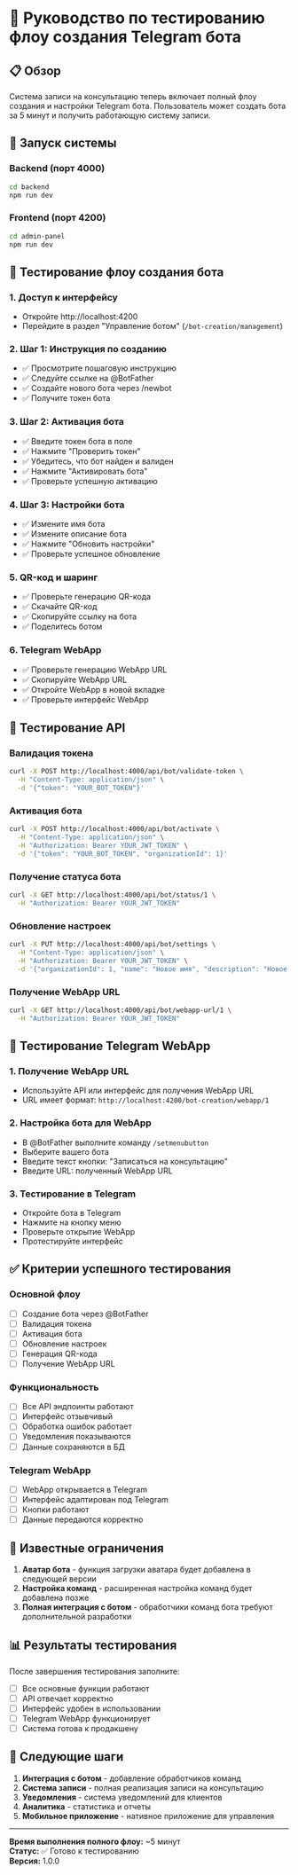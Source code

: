 # 🧪 Руководство по тестированию флоу создания Telegram бота

## 📋 Обзор

Система записи на консультацию теперь включает полный флоу создания и настройки Telegram бота. Пользователь может создать бота за 5 минут и получить работающую систему записи.

## 🚀 Запуск системы

### Backend (порт 4000)
```bash
cd backend
npm run dev
```

### Frontend (порт 4200)
```bash
cd admin-panel
npm run dev
```

## 🔧 Тестирование флоу создания бота

### 1. Доступ к интерфейсу
- Откройте http://localhost:4200
- Перейдите в раздел "Управление ботом" (`/bot-creation/management`)

### 2. Шаг 1: Инструкция по созданию
- ✅ Просмотрите пошаговую инструкцию
- ✅ Следуйте ссылке на @BotFather
- ✅ Создайте нового бота через /newbot
- ✅ Получите токен бота

### 3. Шаг 2: Активация бота
- ✅ Введите токен бота в поле
- ✅ Нажмите "Проверить токен"
- ✅ Убедитесь, что бот найден и валиден
- ✅ Нажмите "Активировать бота"
- ✅ Проверьте успешную активацию

### 4. Шаг 3: Настройки бота
- ✅ Измените имя бота
- ✅ Измените описание бота
- ✅ Нажмите "Обновить настройки"
- ✅ Проверьте успешное обновление

### 5. QR-код и шаринг
- ✅ Проверьте генерацию QR-кода
- ✅ Скачайте QR-код
- ✅ Скопируйте ссылку на бота
- ✅ Поделитесь ботом

### 6. Telegram WebApp
- ✅ Проверьте генерацию WebApp URL
- ✅ Скопируйте WebApp URL
- ✅ Откройте WebApp в новой вкладке
- ✅ Проверьте интерфейс WebApp

## 🧪 Тестирование API

### Валидация токена
```bash
curl -X POST http://localhost:4000/api/bot/validate-token \
  -H "Content-Type: application/json" \
  -d '{"token": "YOUR_BOT_TOKEN"}'
```

### Активация бота
```bash
curl -X POST http://localhost:4000/api/bot/activate \
  -H "Content-Type: application/json" \
  -H "Authorization: Bearer YOUR_JWT_TOKEN" \
  -d '{"token": "YOUR_BOT_TOKEN", "organizationId": 1}'
```

### Получение статуса бота
```bash
curl -X GET http://localhost:4000/api/bot/status/1 \
  -H "Authorization: Bearer YOUR_JWT_TOKEN"
```

### Обновление настроек
```bash
curl -X PUT http://localhost:4000/api/bot/settings \
  -H "Content-Type: application/json" \
  -H "Authorization: Bearer YOUR_JWT_TOKEN" \
  -d '{"organizationId": 1, "name": "Новое имя", "description": "Новое описание"}'
```

### Получение WebApp URL
```bash
curl -X GET http://localhost:4000/api/bot/webapp-url/1 \
  -H "Authorization: Bearer YOUR_JWT_TOKEN"
```

## 📱 Тестирование Telegram WebApp

### 1. Получение WebApp URL
- Используйте API или интерфейс для получения WebApp URL
- URL имеет формат: `http://localhost:4200/bot-creation/webapp/1`

### 2. Настройка бота для WebApp
- В @BotFather выполните команду `/setmenubutton`
- Выберите вашего бота
- Введите текст кнопки: "Записаться на консультацию"
- Введите URL: полученный WebApp URL

### 3. Тестирование в Telegram
- Откройте бота в Telegram
- Нажмите на кнопку меню
- Проверьте открытие WebApp
- Протестируйте интерфейс

## ✅ Критерии успешного тестирования

### Основной флоу
- [ ] Создание бота через @BotFather
- [ ] Валидация токена
- [ ] Активация бота
- [ ] Обновление настроек
- [ ] Генерация QR-кода
- [ ] Получение WebApp URL

### Функциональность
- [ ] Все API эндпоинты работают
- [ ] Интерфейс отзывчивый
- [ ] Обработка ошибок работает
- [ ] Уведомления показываются
- [ ] Данные сохраняются в БД

### Telegram WebApp
- [ ] WebApp открывается в Telegram
- [ ] Интерфейс адаптирован под Telegram
- [ ] Кнопки работают
- [ ] Данные передаются корректно

## 🐛 Известные ограничения

1. **Аватар бота** - функция загрузки аватара будет добавлена в следующей версии
2. **Настройка команд** - расширенная настройка команд будет добавлена позже
3. **Полная интеграция с ботом** - обработчики команд бота требуют дополнительной разработки

## 📊 Результаты тестирования

После завершения тестирования заполните:

- [ ] Все основные функции работают
- [ ] API отвечает корректно
- [ ] Интерфейс удобен в использовании
- [ ] Telegram WebApp функционирует
- [ ] Система готова к продакшену

## 🎯 Следующие шаги

1. **Интеграция с ботом** - добавление обработчиков команд
2. **Система записи** - полная реализация записи на консультацию
3. **Уведомления** - система уведомлений для клиентов
4. **Аналитика** - статистика и отчеты
5. **Мобильное приложение** - нативное приложение для управления

---

**Время выполнения полного флоу:** ~5 минут  
**Статус:** ✅ Готово к тестированию  
**Версия:** 1.0.0